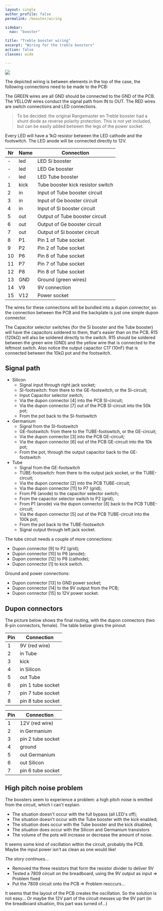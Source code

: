 ```yaml
---
layout: single
author_profile: false
permalink: /booster/wiring

sidebar:
  nav: "booster"

title: "Treble booster wiring"
excerpt: "Wiring for the treble boosters"
action: false
classes: wide

---
```

![](/assets/images/booster/wiring.png)

The depicted wiring is between elements in the top of the case, the following connections need to be made to the PCB:

The GREEN wires are all GND should be connected to the GND of the PCB. The YELLOW wires conduct the signal path from IN to OUT. The RED wires are switch connections and LED connections.

> To be decided: the original Rangemaster en Treble booster had a shunt diode as reverse polarity protection. This is not yet included, but can be easily added between the legs of the power socket.

Every LED will have a 1kΩ resistor between the LED cathode and the footswitch. The LED anode will be connected directly to 12V.

| Nr | Name | Connection |
|----|------|------------|
| -| led | LED Si booster |
| -| led | LED Ge booster |
| -| led | LED Tube booster |
| 1| kick | Tube booster kick resistor switch |
| 2| in | Input of Tube booster circuit |
| 3| in | Input of Ge booster circuit |
| 4| in | Input of Si booster circuit |
| 5| out | Output of Tube booster circuit |
| 6| out | Output of Ge booster circuit |
| 7| out | Output of Si booster circuit |
| 8| P1 | Pin 1 of Tube socket |
| 9| P2 | Pin 2 of Tube socket |
|10| P6 | Pin 6 of Tube socket |
|11| P7 | Pin 7 of Tube socket |
|12| P8 | Pin 8 of Tube socket |
|13| GND | Ground (green wires) |
|14| V9 | 9V connection |
|15| V12 | Power socket |

The wires for these connections will be bundled into a dupon connector, so the connection between the PCB and the backplate is just one simple dupon connector.

The Capacitor selector switches (for the Si booster and the Tube booster) will have the capacitors soldered to them, that's easier than on the PCB. R15 (120kΩ) will also be soldered directly to the switch. R15 should be soldered between the green wire (GND) and the yellow wire that is connected to the leftmost switch. Also notice the output capacitor C17 (10nF) that is connected between the 10kΩ pot and the footswitch.

## Signal path

- Silicon
  - Signal input through right jack socket;
  - SI-footswitch: from there to the GE-footswitch, or the SI-circuit;
  - Input Capacitor selector switch;
  - Via the dupon connector [4] into the PCB SI-circuit;
  - Via the dupon connector [7] out of the PCB SI-circuit into the 50k pot;
  - From the pot back to the SI-footswitch
- Germanium
  - Signal from the SI-footswitch
  - GE-footswitch: from there to the TUBE-footswitch, or the GE-circuit;
  - Via the dupon connector [3] into the PCB GE-circuit;
  - Via the dupon connector [6] out of the PCB GE-circuit into the 10k pot;
  - From the pot, through the output capacitor back to the GE-footswitch
- Tube
  - Signal from the GE-footswitch
  - TUBE-footswitch: from there to the output jack socket, or the TUBE-circuit;
  - Via the dupon connector [2] into the PCB TUBE-circuit;
  - Via the dupon connector [11] to P7 (grid);
  - From P6 (anode) to the capacitor selector switch;
  - From the capacitor selector switch to P2 (grid);
  - From P1 (anode) via the dupon connector [8] back to the PCB TUBE-circuit;
  - Via the dupon connector [5] out of the PCB TUBE-circuit into the 100k pot;
  - From the pot back to the TUBE-footswitch
  - Signal output through left jack socket.

The tube circuit needs a couple of more connections:
- Dupon connector [9] to P2 (grid);
- Dupon connector [10] to P6 (anode);
- Dupon connector [12] to P8 (cathode);
- Dupon connector [1] to kick switch.

Ground and power connections:
- Dupon connector [13] to GND power socket;
- Dupon connector [14] to the 9V output from the PCB;
- Dupon connector [15] to 12V power socket.

## Dupon connectors

The picture below shows the final routing, with the dupon connectors (two 8-pin connectors, female). The table below gives the pinout:

|Pin|Connection|
|---|----------|
|1| 9V (red wire)|
|2| in Tube|
|3| kick|
|4| in Silicon|
|5| out Tube|
|6| pin 1 tube socket|
|7| pin 7 tube socket|
|8| pin 8 tube socket|

|Pin|Connection|
|---|----------|
|1| 12V (red wire)
|2| in Germanium|
|3| pin 2 tube socket|
|4| ground|
|5| out Germanium|
|6| out Silicon|
|7| pin 6 tube socket|

## High pitch noise problem

The boosters seem to experience a problem: a high pitch noise is emitted from the circuit, which I can't explain.

- The situation doesn't occur with the full bypass (all LED's off);
- The situation doesn't occur with the Tube booster with the kick enabled;
- The situation does occur with the Tube booster and the kick disabled;
- The situation does occur with the Silicon and Germanium transistors
- The volume of the pots will increase or decrease the amount of noise.

It seems some kind of oscillation within the circuit, probably the PCB. Maybe the input power isn't as clean as one would like!

*The story continues...*

- Removed the three resistors that form the resistor divider to deliver 9V
- Tested a 7809 circuit on the breadboard, using the 9V output as input => Problem fixed
- Put the 7809 circuit onto the PCB => Problem reoccurs...

It seems that the layout of the PCB creates the oscillation. So the solution is not easy...
Or maybe the 12V part of the circuit messes up the 9V part (in the breadboard situation, this part was turned of...)
